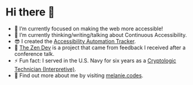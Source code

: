 # Hi there 👋

- 🔭 I’m currently focused on making the web more accessible!
- 🌱 I’m currently thinking/writing/talking about Continuous Accessibility.
- 😎 I created the [Accessibility Automation Tracker](https://a11y-automation.dev/).
- 🧘 [The Zen Dev](https://thezen.dev) is a project that came from feedback I received after a conference talk.
- ⚡ Fun fact: I served in the U.S. Navy for six years as a [Cryptologic Technician (Interpretive)](https://www.navy.com/careers/cryptologic-technician).
- 🦚 Find out more about me by visiting [melanie.codes](https://melanie.codes).

<img src="https://github-readme-stats.vercel.app/api?username=melsumner&&show_icons=true" alt="" role="presentation" />
